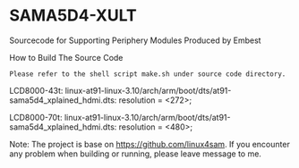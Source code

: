 # SAMA5D4-XULT
Sourcecode for Supporting Periphery Modules Produced by Embest

How to Build The Source Code

    Please refer to the shell script make.sh under source code directory.


LCD8000-43t:
	linux-at91-linux-3.10/arch/arm/boot/dts/at91-sama5d4_xplained_hdmi.dts:
	resolution = <272>;

LCD8000-70t:
	linux-at91-linux-3.10/arch/arm/boot/dts/at91-sama5d4_xplained_hdmi.dts:
	resolution = <480>;

Note: The project is base on https://github.com/linux4sam. If you encounter any problem when building or running, please leave message to me.
